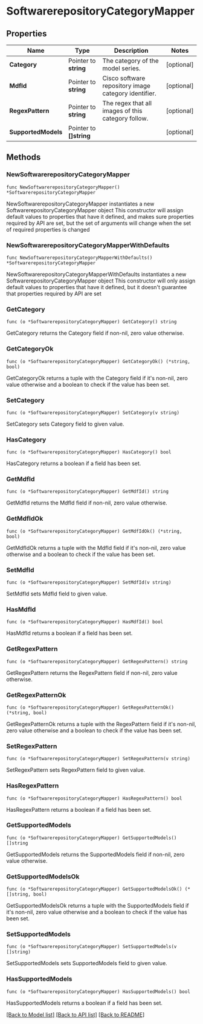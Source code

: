 # SoftwarerepositoryCategoryMapper

## Properties

Name | Type | Description | Notes
------------ | ------------- | ------------- | -------------
**Category** | Pointer to **string** | The category of the model series. | [optional] 
**MdfId** | Pointer to **string** | Cisco software repository image category identifier. | [optional] 
**RegexPattern** | Pointer to **string** | The regex that all images of this category follow. | [optional] 
**SupportedModels** | Pointer to **[]string** |  | [optional] 

## Methods

### NewSoftwarerepositoryCategoryMapper

`func NewSoftwarerepositoryCategoryMapper() *SoftwarerepositoryCategoryMapper`

NewSoftwarerepositoryCategoryMapper instantiates a new SoftwarerepositoryCategoryMapper object
This constructor will assign default values to properties that have it defined,
and makes sure properties required by API are set, but the set of arguments
will change when the set of required properties is changed

### NewSoftwarerepositoryCategoryMapperWithDefaults

`func NewSoftwarerepositoryCategoryMapperWithDefaults() *SoftwarerepositoryCategoryMapper`

NewSoftwarerepositoryCategoryMapperWithDefaults instantiates a new SoftwarerepositoryCategoryMapper object
This constructor will only assign default values to properties that have it defined,
but it doesn't guarantee that properties required by API are set

### GetCategory

`func (o *SoftwarerepositoryCategoryMapper) GetCategory() string`

GetCategory returns the Category field if non-nil, zero value otherwise.

### GetCategoryOk

`func (o *SoftwarerepositoryCategoryMapper) GetCategoryOk() (*string, bool)`

GetCategoryOk returns a tuple with the Category field if it's non-nil, zero value otherwise
and a boolean to check if the value has been set.

### SetCategory

`func (o *SoftwarerepositoryCategoryMapper) SetCategory(v string)`

SetCategory sets Category field to given value.

### HasCategory

`func (o *SoftwarerepositoryCategoryMapper) HasCategory() bool`

HasCategory returns a boolean if a field has been set.

### GetMdfId

`func (o *SoftwarerepositoryCategoryMapper) GetMdfId() string`

GetMdfId returns the MdfId field if non-nil, zero value otherwise.

### GetMdfIdOk

`func (o *SoftwarerepositoryCategoryMapper) GetMdfIdOk() (*string, bool)`

GetMdfIdOk returns a tuple with the MdfId field if it's non-nil, zero value otherwise
and a boolean to check if the value has been set.

### SetMdfId

`func (o *SoftwarerepositoryCategoryMapper) SetMdfId(v string)`

SetMdfId sets MdfId field to given value.

### HasMdfId

`func (o *SoftwarerepositoryCategoryMapper) HasMdfId() bool`

HasMdfId returns a boolean if a field has been set.

### GetRegexPattern

`func (o *SoftwarerepositoryCategoryMapper) GetRegexPattern() string`

GetRegexPattern returns the RegexPattern field if non-nil, zero value otherwise.

### GetRegexPatternOk

`func (o *SoftwarerepositoryCategoryMapper) GetRegexPatternOk() (*string, bool)`

GetRegexPatternOk returns a tuple with the RegexPattern field if it's non-nil, zero value otherwise
and a boolean to check if the value has been set.

### SetRegexPattern

`func (o *SoftwarerepositoryCategoryMapper) SetRegexPattern(v string)`

SetRegexPattern sets RegexPattern field to given value.

### HasRegexPattern

`func (o *SoftwarerepositoryCategoryMapper) HasRegexPattern() bool`

HasRegexPattern returns a boolean if a field has been set.

### GetSupportedModels

`func (o *SoftwarerepositoryCategoryMapper) GetSupportedModels() []string`

GetSupportedModels returns the SupportedModels field if non-nil, zero value otherwise.

### GetSupportedModelsOk

`func (o *SoftwarerepositoryCategoryMapper) GetSupportedModelsOk() (*[]string, bool)`

GetSupportedModelsOk returns a tuple with the SupportedModels field if it's non-nil, zero value otherwise
and a boolean to check if the value has been set.

### SetSupportedModels

`func (o *SoftwarerepositoryCategoryMapper) SetSupportedModels(v []string)`

SetSupportedModels sets SupportedModels field to given value.

### HasSupportedModels

`func (o *SoftwarerepositoryCategoryMapper) HasSupportedModels() bool`

HasSupportedModels returns a boolean if a field has been set.


[[Back to Model list]](../README.md#documentation-for-models) [[Back to API list]](../README.md#documentation-for-api-endpoints) [[Back to README]](../README.md)


